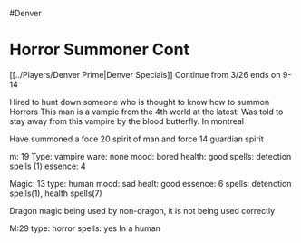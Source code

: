 #Denver
# Horror Summoner Cont
[[../Players/Denver Prime|Denver Specials]]
Continue from 3/26
ends on 9-14

Hired to hunt down someone who is thought to know how to summon Horrors
This man is a vampie from the 4th world at the latest. Was told to stay away from this vampire by the blood butterfly. In montreal

Have summoned a foce 20 spirit of man and force 14 guardian spirit


m: 19
Type: vampire
ware: none
mood: bored
health: good
spells: detection spells (1)
essence: 4

Magic: 13
type: human
mood: sad
healt: good
essence: 6
spells: detenction spells(1), health spells(7)

Dragon magic being used by non-dragon, it is not being used correctly

M:29
type: horror
spells: yes
In a human
